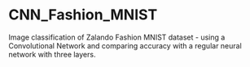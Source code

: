 # CNN_Fashion_MNIST

Image classification of Zalando Fashion MNIST dataset - using a Convolutional Network and comparing accuracy with a regular neural network with three layers.
